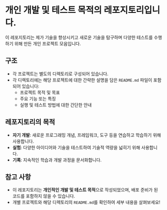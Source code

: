 # 개인 개발 및 테스트 목적의 레포지토리입니다.

이 레포지토리는 제가 기술을 향상시키고 새로운 기술을 탐구하며 다양한 테스트를 수행하기 위해 만든 개인 프로젝트 모음입니다.

## 구조

- 각 프로젝트는 별도의 디렉토리로 구성되어 있습니다.
- 각 디렉토리에는 해당 프로젝트에 대한 간략한 설명을 담은 `README.md` 파일이 포함되어 있습니다:
  - 프로젝트 목적 및 목표
  - 주요 기능 또는 특징
  - 실행 및 테스트 방법에 대한 간단한 안내

## 레포지토리의 목적

- **자기 개발**: 새로운 프로그래밍 개념, 프레임워크, 도구 등을 연습하고 학습하기 위해 사용합니다.
- **실험**: 다양한 아이디어와 기술을 테스트하여 기술적 역량을 넓히기 위해 사용합니다.
- **기록**: 지속적인 학습과 개발 과정을 문서화합니다.

## 참고 사항

- 이 레포지토리는 **개인적인 개발 및 테스트 목적**으로 작성되었으며, 배포 준비가 된 코드를 포함하지 않을 수 있습니다.
- 개별 프로젝트와 해당 디렉토리의 `README.md`를 확인하여 세부 내용을 살펴보세요!
